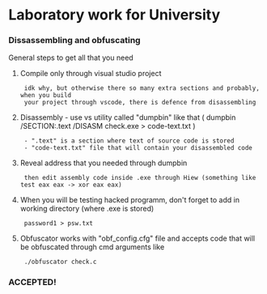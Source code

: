 # Laboratory work for University

### Dissassembling and obfuscating

General steps to get all that you need

1. Compile only through visual studio project
      
        idk why, but otherwise there so many extra sections and probably, when you build
        your project through vscode, there is defence from disassembling
2. Disassembly - use vs utility called "dumpbin" like that ( dumpbin /SECTION:.text /DISASM check.exe > code-text.txt )

   		- ".text" is a section where text of source code is stored
		- "code-text.txt" file that will contain your disassembled code
                  
3. Reveal address that you needed through dumpbin

		then edit assembly code inside .exe through Hiew (something like test eax eax -> xor eax eax)

4. When you will be testing hacked programm, don't forget to add in working directory (where .exe is stored) 

   		password1 > psw.txt

5. Obfuscator works with "obf_config.cfg" file and accepts code that will be obfuscated through cmd arguments like

   		./obfuscator check.c

### ACCEPTED!

